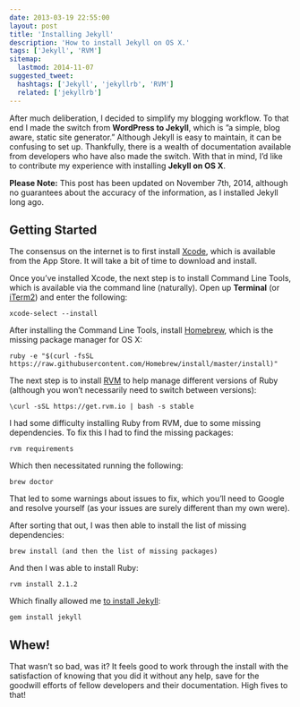 ```yaml
---
date: 2013-03-19 22:55:00
layout: post
title: 'Installing Jekyll'
description: 'How to install Jekyll on OS X.'
tags: ['Jekyll', 'RVM']
sitemap:
  lastmod: 2014-11-07
suggested_tweet:
  hashtags: ['Jekyll', 'jekyllrb', 'RVM']
  related: ['jekyllrb']
---
```


After much deliberation, I decided to simplify my blogging workflow. To that end I made the switch from __WordPress to Jekyll__, which is ”a simple, blog aware, static site generator.” Although Jekyll is easy to maintain, it can be confusing to set up. Thankfully, there is a wealth of documentation available from developers who have also made the switch. With that in mind, I’d like to contribute my experience with installing __Jekyll on OS X__.

<div class="yellow-box">
  <p><strong>Please Note:</strong> This post has been updated on November 7th, 2014, although no guarantees about the accuracy of the information, as I installed Jekyll long ago.</p>
</div>

## Getting Started

The consensus on the internet is to first install [Xcode](http://developer.apple.com/xcode/), which is available from the App Store. It will take a bit of time to download and install.

Once you’ve installed Xcode, the next step is to install Command Line Tools, which is available via the command line (naturally). Open up __Terminal__ (or [iTerm2](http://www.iterm2.com/#/section/home)) and enter the following:

    xcode-select --install

After installing the Command Line Tools, install [Homebrew](http://brew.sh/), which is the missing package manager for OS X:

    ruby -e "$(curl -fsSL https://raw.githubusercontent.com/Homebrew/install/master/install)"

The next step is to install [RVM](https://rvm.io) to help manage different versions of Ruby (although you won’t necessarily need to switch between versions):

    \curl -sSL https://get.rvm.io | bash -s stable

I had some difficulty installing Ruby from RVM, due to some missing dependencies. To fix this I had to find the missing packages:

    rvm requirements

Which then necessitated running the following:

    brew doctor

That led to some warnings about issues to fix, which you’ll need to Google and resolve yourself (as your issues are surely different than my own were).

After sorting that out, I was then able to install the list of missing dependencies:

    brew install (and then the list of missing packages)

And then I was able to install Ruby:

    rvm install 2.1.2

Which finally allowed me [to install Jekyll](http://jekyllrb.com/docs/installation/):

    gem install jekyll

## Whew!
That wasn’t so bad, was it? It feels good to work through the install with the satisfaction of knowing that you did it without any help, save for the goodwill efforts of fellow developers and their documentation. High fives to that!
